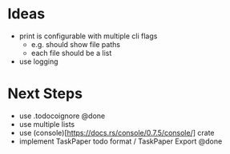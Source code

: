 # Ideas

- print is configurable with multiple cli flags
  - e.g. should show file paths
  - each file should be a list
- use logging

# Next Steps

- use .todocoignore @done
- use multiple lists
- use (console)[https://docs.rs/console/0.7.5/console/] crate
- implement TaskPaper todo format / TaskPaper Export @done
